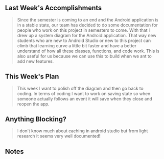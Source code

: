 ## Last Week's Accomplishments

> Since the semester is coming to an end and the Android application is in a stable state, our team has decided to do some documentation for people who work on this project in semesters to come. With that I drew up a system diagram for the Android application. That way new students who are new to Android Studio or new to this project can climb that learning curve a little bit faster and have a better understand of how all these classes, functions, and code work. This is also useful for us because we can use this to build when we ant to add new features. 

## This Week's Plan

> This week I want to polish off the diagram and then go back to coding. In terms of coding I want to work on saving state so when someone actually follows an event it will save when they close and reopen the app.

## Anything Blocking?

> I don't know much about caching in android studio but from light research it seems very well documented!

## Notes

>
